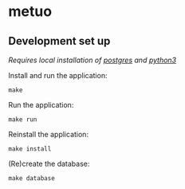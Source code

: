 # metuo

## Development set up

*Requires local installation of [postgres](https://www.moncefbelyamani.com/how-to-install-postgresql-on-a-mac-with-homebrew-and-lunchy/) and [python3](http://docs.python-guide.org/en/latest/starting/installation/)*

Install and run the application:

    make

Run the application:

    make run

Reinstall the application:

    make install

(Re)create the database:

    make database